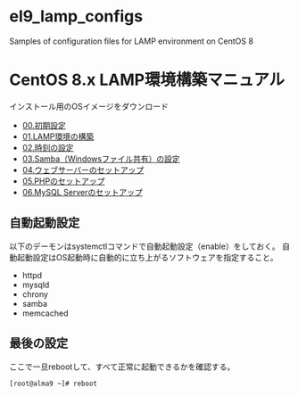# el9_lamp_configs
Samples of configuration files for LAMP environment on CentOS 8

# CentOS 8.x LAMP環境構築マニュアル
インストール用のOSイメージをダウンロード

- [00.初期設定](00.初期設定.md)
- [01.LAMP環境の構築](01.LAMP環境の構築.md)
- [02.時刻の設定](02.時刻の設定.md)
- [03.Samba（Windowsファイル共有）の設定](03.Samba（Windowsファイル共有）の設定.md)
- [04.ウェブサーバーのセットアップ](04.ウェブサーバーのセットアップ.md)
- [05.PHPのセットアップ](05.PHPのセットアップ.md)
- [06.MySQL Serverのセットアップ](06.MySQL_Serverのセットアップ.md)

## 自動起動設定

以下のデーモンはsystemctlコマンドで自動起動設定（enable）をしておく。
自動起動設定はOS起動時に自動的に立ち上がるソフトウェアを指定すること。

- httpd
- mysqld
- chrony
- samba
- memcached


## 最後の設定

ここで一旦rebootして、すべて正常に起動できるかを確認する。

```bash
[root@alma9 ~]# reboot
```

